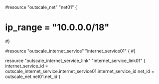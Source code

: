 #resource "outscale_net" "net01" {
#	ip_range = "10.0.0.0/18"
#}

#resource "outscale_internet_service" "internet_service01" {
#}

resource "outscale_internet_service_link" "internet_service_link01" {
	internet_service_id = outscale_internet_service.internet_service01.internet_service_id
	net_id              = outscale_net.net01.net_id
}